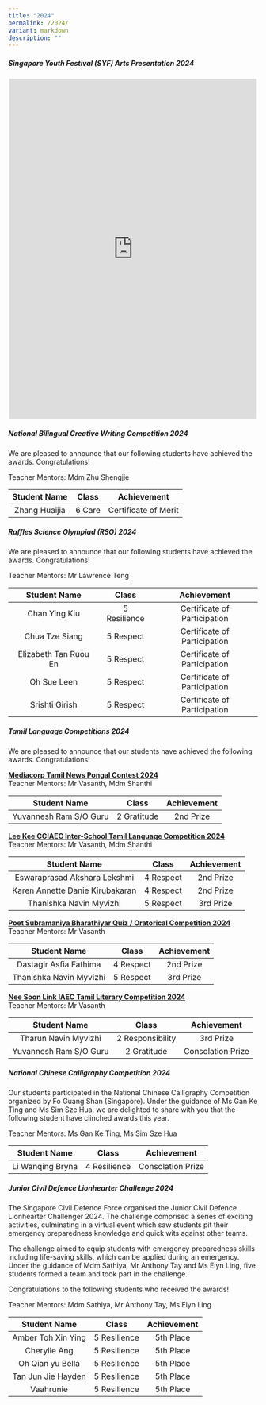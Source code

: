 ```yaml
---
title: "2024"
permalink: /2024/
variant: markdown
description: ""
---
```

##### **Singapore Youth Festival (SYF) Arts Presentation 2024**

<center><iframe allow="autoplay; clipboard-write; encrypted-media; picture-in-picture; web-share" allowfullscreen="true" frameborder="0" scrolling="no" style="border:none;overflow:hidden" height="686" width="500" src="https://www.facebook.com/plugins/post.php?href=https%3A%2F%2Fwww.facebook.com%2Fyishunprimaryschool%2Fposts%2Fpfbid02M1Q1JPsk2mXLghvwnFse3N2f8eNwnc6GSPjojvvxE76mitCRqLpUz3qpC9uSzvBbl&amp;show_text=true&amp;width=500&amp;preview=comet_preview"></iframe></center>


##### **National Bilingual Creative Writing Competition 2024**

We are pleased to announce that our following students have achieved the awards. Congratulations!

Teacher Mentors: Mdm Zhu Shengjie

| Student Name | Class | Achievement |
| :--------: | :--------: | :--------: |
| Zhang Huaijia | 6 Care | Certificate of Merit |

##### **Raffles Science Olympiad (RSO) 2024**

We are pleased to announce that our following students have achieved the awards. Congratulations!

Teacher Mentors: Mr Lawrence Teng

| Student Name | Class | Achievement |
| :--------: | :--------: | :--------: |
| Chan Ying Kiu | 5 Resilience | Certificate of Participation |
| Chua Tze Siang | 5 Respect | Certificate of Participation |
| Elizabeth Tan Ruou En | 5 Respect | Certificate of Participation |
| Oh Sue Leen | 5 Respect | Certificate of Participation |
| Srishti Girish | 5 Respect | Certificate of Participation |


##### **Tamil Language Competitions 2024**

We are pleased to announce that our students have achieved the following awards. Congratulations!

**<u>Mediacorp Tamil News Pongal Contest 2024</u>**
<br>
Teacher Mentors: Mr Vasanth, Mdm Shanthi

| Student Name | Class | Achievement |
| :--------: | :--------: | :--------: |
| Yuvannesh Ram S/O Guru | 2 Gratitude | 2nd Prize |

**<u>Lee Kee CCIAEC Inter-School Tamil Language Competition 2024</u>**
<br>
Teacher Mentors: Mr Vasanth, Mdm Shanthi

| Student Name | Class | Achievement |
| :--------: | :--------: | :--------: |
| Eswaraprasad Akshara Lekshmi | 4 Respect | 2nd Prize |
| Karen Annette Danie Kirubakaran | 4 Respect | 2nd Prize |
| Thanishka Navin Myvizhi | 5 Respect | 3rd Prize |

**<u>Poet Subramaniya Bharathiyar Quiz / Oratorical Competition 2024</u>**
<br>
Teacher Mentors: Mr Vasanth

| Student Name | Class | Achievement |
| :--------: | :--------: | :--------: |
| Dastagir Asfia Fathima | 4 Respect | 2nd Prize |
| Thanishka Navin Myvizhi | 5 Respect | 3rd Prize |

**<u>Nee Soon Link IAEC Tamil Literary Competition 2024</u>**
<br>
Teacher Mentors: Mr Vasanth

| Student Name | Class | Achievement |
| :--------: | :--------: | :--------: |
| Tharun Navin Myvizhi | 2 Responsibility | 3rd Prize |
| Yuvannesh Ram S/O Guru | 2 Gratitude | Consolation Prize |


##### **National Chinese Calligraphy Competition 2024**

Our students participated in the National Chinese Calligraphy Competition organized by Fo Guang Shan (Singapore). Under the guidance of Ms Gan Ke Ting and Ms Sim Sze Hua, we are delighted to share with you that the following student have clinched awards this year.

Teacher Mentors: Ms Gan Ke Ting, Ms Sim Sze Hua

| Student Name | Class | Achievement |
| :--------: | :--------: | :--------: |
| Li Wanqing Bryna | 4 Resilience | Consolation Prize |


##### **Junior Civil Defence Lionhearter Challenge 2024**

The Singapore Civil Defence Force organised the Junior Civil Defence Lionhearter Challenger 2024. The challenge comprised a series of exciting activities, culminating in a virtual event which saw students pit their emergency preparedness knowledge and quick wits against other teams. 

The challenge aimed to equip students with emergency preparedness skills including life-saving skills, which can be applied during an emergency. Under the guidance of Mdm Sathiya, Mr Anthony Tay and Ms Elyn Ling, five students formed a team and took part in the challenge.

Congratulations to the following students who received the awards!

Teacher Mentors: Mdm Sathiya, Mr Anthony Tay, Ms Elyn Ling

| Student Name | Class | Achievement |
| :--------: | :--------: | :--------: |
| Amber Toh Xin Ying | 5 Resilience | 5th Place |
| Cherylle Ang | 5 Resilience | 5th Place |
| Oh Qian yu Bella | 5 Resilience | 5th Place |
| Tan Jun Jie Hayden | 5 Resilience | 5th Place |
| Vaahrunie | 5 Resilience | 5th Place |